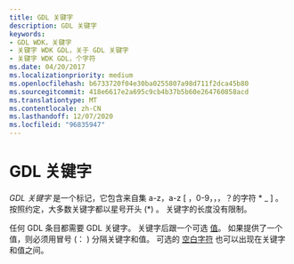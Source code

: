 ```yaml
---
title: GDL 关键字
description: GDL 关键字
keywords:
- GDL WDK，关键字
- 关键字 WDK GDL，关于 GDL 关键字
- 关键字 WDK GDL，个字符
ms.date: 04/20/2017
ms.localizationpriority: medium
ms.openlocfilehash: b6733720f04e30ba0255807a98d711f2dca45b80
ms.sourcegitcommit: 418e6617e2a695c9cb4b37b5b60e264760858acd
ms.translationtype: MT
ms.contentlocale: zh-CN
ms.lasthandoff: 12/07/2020
ms.locfileid: "96835947"
---
```

# <a name="gdl-keywords"></a>GDL 关键字


*GDL 关键字* 是一个标记，它包含来自集 a-z，a-z \[ ，0-9，，，？的字符 \* \_ \] 。 按照约定，大多数关键字都以星号开头 (\*) 。 关键字的长度没有限制。

任何 GDL 条目都需要 GDL 关键字。 关键字后跟一个可选 [值](gdl-values.md)。 如果提供了一个值，则必须用冒号 (： ) 分隔关键字和值。 可选的 [空白字符](gdl-whitespace-characters.md) 也可以出现在关键字和值之间。

 

 




